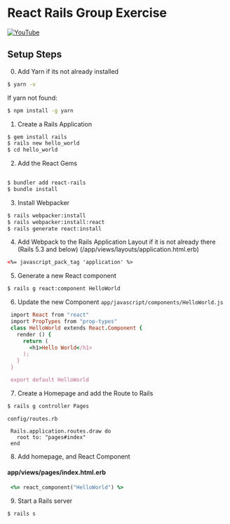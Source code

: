 # React Rails Group Exercise

[![YouTube](http://img.youtube.com/vi/ZkYxPZcISGQ/0.jpg)](https://www.youtube.com/watch?v=ZkYxPZcISGQ)

## Setup Steps

0) Add Yarn if its not already installed
```bash
$ yarn -v 
```
If yarn not found:

```bash
$ npm install -g yarn
```

1) Create a Rails Application
```bash
$ gem install rails
$ rails new hello_world
$ cd hello_world
```

2) Add the React Gems

```bash
 
$ bundler add react-rails
$ bundle install
```

3) Install Webpacker
```bash
$ rails webpacker:install
$ rails webpacker:install:react
$ rails generate react:install
```

4) Add Webpack to the Rails Application Layout if it is not already there (Rails 5.3 and below) (/app/views/layouts/application.html.erb)
```html
<%= javascript_pack_tag 'application' %>
```

5) Generate a new React component
```bash
$ rails g react:component HelloWorld
```

6) Update the new Component
```app/javascript/components/HelloWorld.js```
```ruby
 import React from "react"
 import PropTypes from "prop-types"
 class HelloWorld extends React.Component {
   render () {
     return (
       <h1>Hello World</h1>
     );
   }
 }

 export default HelloWorld
```

7) Create a Homepage and add the Route to Rails

```bash
$ rails g controller Pages
```
``` config/routes.rb ```
```result
 Rails.application.routes.draw do
   root to: "pages#index"
 end
```

8) Add homepage, and React Component

#### app/views/pages/index.html.erb
```ruby
 <%= react_component("HelloWorld") %>
```

9) Start a Rails server

```bash
$ rails s
```
